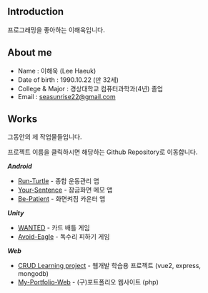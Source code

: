 ## Introduction
프로그래밍을 좋아하는 이해욱입니다.

## About me
- Name : 이해욱 (Lee Haeuk)
- Date of birth : 1990.10.22 (만 32세)
- College & Major : 경상대학교 컴퓨터과학과(4년) 졸업 
- Email : seasunrise22@gmail.com

## Works
그동안의 제 작업물들입니다.

프로젝트 이름을 클릭하시면 해당하는 Github Repository로 이동합니다.  

***Android***
- [Run-Turtle](https://github.com/seasunrise22/android-RunTurtle) - 종합 운동관리 앱 
- [Your-Sentence](https://github.com/seasunrise22/Your-Sentence) - 잠금화면 메모 앱
- [Be-Patient](https://github.com/seasunrise22/Be-Patient) - 화면켜짐 카운터 앱

***Unity***
 - [WANTED](https://github.com/seasunrise22/WANTED) - 카드 배틀 게임
 - [Avoid-Eagle](https://github.com/seasunrise22/Avoid-Eagle) - 독수리 피하기 게임
 
***Web***
- [CRUD Learning project](https://github.com/seasunrise22/vue2-mongodb-practice) - 웹개발 학습용 프로젝트 (vue2, express, mongodb)
- [My-Portfolio-Web](https://github.com/seasunrise22/My-Portfolio-Web) - (구)포트폴리오 웹사이트 (php)
